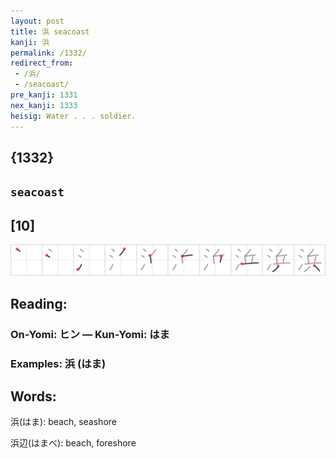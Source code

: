 ```yaml
---
layout: post
title: 浜 seacoast
kanji: 浜
permalink: /1332/
redirect_from:
 - /浜/
 - /seacoast/
pre_kanji: 1331
nex_kanji: 1333
heisig: Water . . . soldier.
---
```


## {1332}

## `seacoast`

## [10]

<div class="stroke"><img src="../images/E6B59C.png" /></div>

## Reading:

### On-Yomi: ヒン &mdash; Kun-Yomi: はま

### Examples: 浜 (はま)

## Words:

浜(はま): beach, seashore

浜辺(はまべ): beach, foreshore
